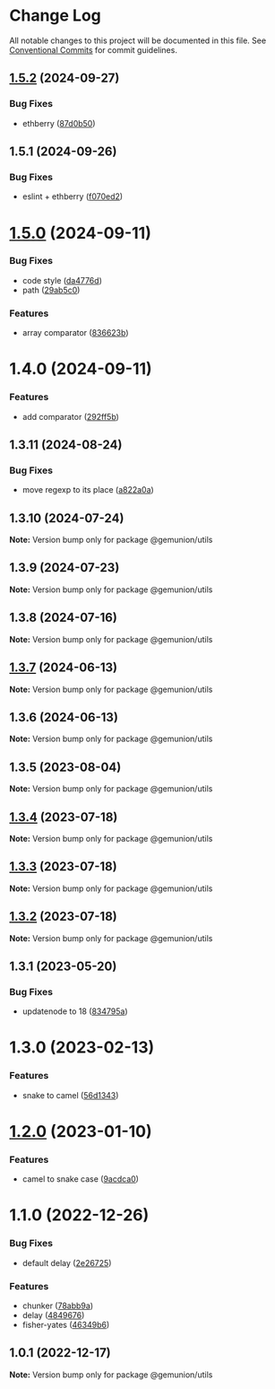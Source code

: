 # Change Log

All notable changes to this project will be documented in this file.
See [Conventional Commits](https://conventionalcommits.org) for commit guidelines.

## [1.5.2](https://github.com/gemunion/common-packages/compare/@ethberry/utils@1.5.1...@ethberry/utils@1.5.2) (2024-09-27)

### Bug Fixes

- ethberry ([87d0b50](https://github.com/gemunion/common-packages/commit/87d0b50780ead2cbf28891acf0676174e24030b7))

## 1.5.1 (2024-09-26)

### Bug Fixes

- eslint + ethberry ([f070ed2](https://github.com/gemunion/common-packages/commit/f070ed2fac05247d0d232638ba3d930ac2891237))

# [1.5.0](https://github.com/gemunion/common-packages/compare/@gemunion/utils@1.4.0...@gemunion/utils@1.5.0) (2024-09-11)

### Bug Fixes

- code style ([da4776d](https://github.com/gemunion/common-packages/commit/da4776db643a2abcad315bfd8c7c51dd6f4bd2e5))
- path ([29ab5c0](https://github.com/gemunion/common-packages/commit/29ab5c0faf9296dff32fe34a0490e086e1f3d799))

### Features

- array comparator ([836623b](https://github.com/gemunion/common-packages/commit/836623badb2b746b15a1590efc37b4a8c94efc50))

# 1.4.0 (2024-09-11)

### Features

- add comparator ([292ff5b](https://github.com/gemunion/common-packages/commit/292ff5bb6d5e8ef80d724f14781c7f210fff8578))

## 1.3.11 (2024-08-24)

### Bug Fixes

- move regexp to its place ([a822a0a](https://github.com/gemunion/common-packages/commit/a822a0a28279bde5568c1e62a6a59410674cd9f7))

## 1.3.10 (2024-07-24)

**Note:** Version bump only for package @gemunion/utils

## 1.3.9 (2024-07-23)

**Note:** Version bump only for package @gemunion/utils

## 1.3.8 (2024-07-16)

**Note:** Version bump only for package @gemunion/utils

## [1.3.7](https://github.com/gemunion/common-packages/compare/@gemunion/utils@1.3.6...@gemunion/utils@1.3.7) (2024-06-13)

**Note:** Version bump only for package @gemunion/utils

## 1.3.6 (2024-06-13)

**Note:** Version bump only for package @gemunion/utils

## 1.3.5 (2023-08-04)

**Note:** Version bump only for package @gemunion/utils

## [1.3.4](https://github.com/gemunion/common-packages/compare/@gemunion/utils@1.3.3...@gemunion/utils@1.3.4) (2023-07-18)

**Note:** Version bump only for package @gemunion/utils

## [1.3.3](https://github.com/gemunion/common-packages/compare/@gemunion/utils@1.3.2...@gemunion/utils@1.3.3) (2023-07-18)

**Note:** Version bump only for package @gemunion/utils

## [1.3.2](https://github.com/gemunion/common-packages/compare/@gemunion/utils@1.3.1...@gemunion/utils@1.3.2) (2023-07-18)

**Note:** Version bump only for package @gemunion/utils

## 1.3.1 (2023-05-20)

### Bug Fixes

- updatenode to 18 ([834795a](https://github.com/gemunion/common-packages/commit/834795aca8d9c351fde907fbdb511f437c707f11))

# 1.3.0 (2023-02-13)

### Features

- snake to camel ([56d1343](https://github.com/gemunion/common-packages/commit/56d13431f445ba7010b500d598e750ac5e9fcf4f))

# [1.2.0](https://github.com/gemunion/common-packages/compare/@gemunion/utils@1.1.0...@gemunion/utils@1.2.0) (2023-01-10)

### Features

- camel to snake case ([9acdca0](https://github.com/gemunion/common-packages/commit/9acdca081705973e20c228825fff96ba52b6c65a))

# 1.1.0 (2022-12-26)

### Bug Fixes

- default delay ([2e26725](https://github.com/gemunion/common-packages/commit/2e26725b5a160fbca2bf32f27753e7c452ef0d97))

### Features

- chunker ([78abb9a](https://github.com/gemunion/common-packages/commit/78abb9a15be369be83db4f348486ed3475c018e2))
- delay ([4849676](https://github.com/gemunion/common-packages/commit/484967671a09c52f79f2679d2a12e981f4ebc012))
- fisher-yates ([46349b6](https://github.com/gemunion/common-packages/commit/46349b6d684f19f7cf45b3ba949f3bde7a2b4f5c))

## 1.0.1 (2022-12-17)

**Note:** Version bump only for package @gemunion/utils
